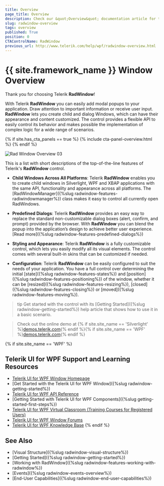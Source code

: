 ```yaml
---
title: Overview
page_title: Overview
description: Check our &quot;Overview&quot; documentation article for the RadWindow {{ site.framework_name }} control.
slug: radwindow-overview
tags: overview
published: True
position: 0
CTAControlName: RadWindow
previous_url: http://www.telerik.com/help/wpf/radwindow-overview.html
---
```


# {{ site.framework_name }} Window Overview

Thank you for choosing Telerik __RadWindow__!

With Telerik __RadWindow__ you can easily add modal popups to your application.  Draw attention to important information or receive user input. __RadWindow__ lets you create child and dialog Windows, which can have their appearance and content customized. The control provides a flexible API to easily control its behavior and makes possible the implementation of complex logic for a wide range of scenarios.

{% if site.has_cta_panels == true %}
{% include cta-panel-overview.html %}
{% endif %}

![Rad Window Overview 03](images/radwindow-overview.png)

This is a list with short descriptions of the top-of-the-line features of Telerik's __RadWindow__ control.

* __Child Windows Across All Platforms__: Telerik __RadWindow__ enables you to create child windows in Silverlight, WPF and XBAP applications with the same API, functionality and appearance across all platforms. The [RadWindowManager]({%slug radwindow-features-radiwindowmanager%}) class makes it easy to control all currently open RadWindows.

* __Predefined Dialogs__: Telerik __RadWindow__ provides an easy way to replace the standard non-customizable dialog boxes (alert, confirm, and prompt) provided by the browser. With __RadWindow__ you can blend the popup into the application’s design to achieve better user experience. [Read more]({%slug radwindow-features-predefined-dialogs%})

* __Styling and Appearance__: Telerik __RadWindow__ is a fully customizable control, which lets you easily modify all its visual elements. The control comes with several built-in skins that can be customized if needed. 

* __Configuration__: Telerik __RadWindow__ can be easily configured to suit the needs of your application. You have a full control over determining the initial [state]({%slug radwindow-features-states%}) and [position]({%slug radwindow-features-positioning%}) of the window, whether it can be [resized]({%slug radwindow-features-resizing%}), [closed]({%slug radwindow-features-closing%}) or [moved]({%slug radwindow-features-moving%}).

>tip Get started with the control with its [Getting Started]({%slug radwindow-getting-started%}) help article that shows how to use it in a basic scenario.

> Check out the online demo at {% if site.site_name == 'Silverlight' %}[demos.telerik.com](https://demos.telerik.com/silverlight/#Window/FirstLook){% endif %}{% if site.site_name == 'WPF' %}[demos.telerik.com](https://demos.telerik.com/wpf/){% endif %}

{% if site.site_name == 'WPF' %}
## Telerik UI for WPF Support and Learning Resources

* [Telerik UI for WPF Window Homepage](https://www.telerik.com/products/wpf/window.aspx)
* [Get Started with the Telerik UI for WPF Window]({%slug radwindow-getting-started%})
* [Telerik UI for WPF API Reference](https://docs.telerik.com/devtools/wpf/api/)
* [Getting Started with Telerik UI for WPF Components]({%slug getting-started-first-steps%})
* [Telerik UI for WPF Virtual Classroom (Training Courses for Registered Users)](https://learn.telerik.com/learn/course/external/view/elearning/16/telerik-ui-for-wpf) 
* [Telerik UI for WPF Window Forums](https://www.telerik.com/forums/wpf)
* [Telerik UI for WPF Knowledge Base](https://docs.telerik.com/devtools/wpf/knowledge-base)
{% endif %}

## See Also  
 * [Visual Structure]({%slug radwindow-visual-structure%})
 * [Getting Started]({%slug radwindow-getting-started%})
 * [Working with RadWindow]({%slug radwindow-features-working-with-radwindow%})
 * [Events]({%slug radwindow-events-overview%})
 * [End-User Capabilities]({%slug radwindow-end-user-capabilities%})
